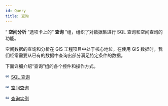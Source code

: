 ```yaml
---
id: Query
title: 查询
---
```

“ **空间分析** ”选项卡上的“ **查询** ”组，组织了对数据集进行 SQL 查询和空间查询的功能。

空间数据的查询和分析在 GIS 工程项目中处于核心地位，在使用 GIS 数据时，我们经常需要从已有的数据中查询出部分满足特定条件的数据。

下面详细介绍“查询”组的各个控件和操作方式。

![](../img/smalltitle.png) [SQL 查询](SQLQuery)

![](../img/smalltitle.png) [空间查询](SpatialQuery)

![](../img/smalltitle.png) [查询实例](QueryExample)
